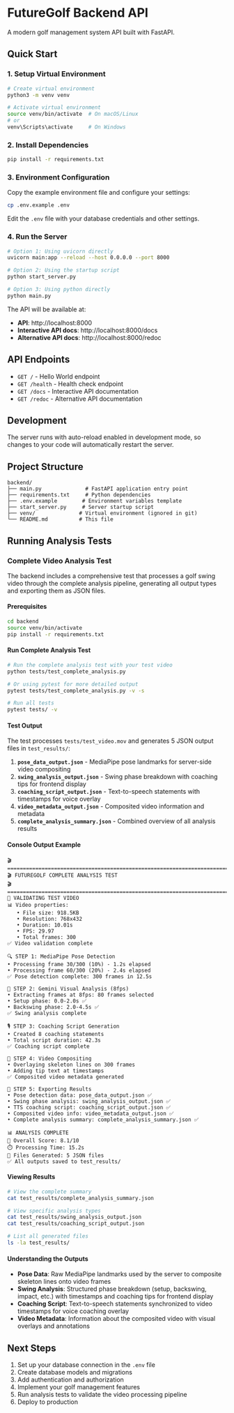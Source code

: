 # FutureGolf Backend API

A modern golf management system API built with FastAPI.

## Quick Start

### 1. Setup Virtual Environment

```bash
# Create virtual environment
python3 -m venv venv

# Activate virtual environment
source venv/bin/activate  # On macOS/Linux
# or
venv\Scripts\activate     # On Windows
```

### 2. Install Dependencies

```bash
pip install -r requirements.txt
```

### 3. Environment Configuration

Copy the example environment file and configure your settings:

```bash
cp .env.example .env
```

Edit the `.env` file with your database credentials and other settings.

### 4. Run the Server

```bash
# Option 1: Using uvicorn directly
uvicorn main:app --reload --host 0.0.0.0 --port 8000

# Option 2: Using the startup script
python start_server.py

# Option 3: Using python directly
python main.py
```

The API will be available at:
- **API**: http://localhost:8000
- **Interactive API docs**: http://localhost:8000/docs
- **Alternative API docs**: http://localhost:8000/redoc

## API Endpoints

- `GET /` - Hello World endpoint
- `GET /health` - Health check endpoint
- `GET /docs` - Interactive API documentation
- `GET /redoc` - Alternative API documentation

## Development

The server runs with auto-reload enabled in development mode, so changes to your code will automatically restart the server.

## Project Structure

```
backend/
├── main.py              # FastAPI application entry point
├── requirements.txt     # Python dependencies
├── .env.example        # Environment variables template
├── start_server.py     # Server startup script
├── venv/              # Virtual environment (ignored in git)
└── README.md          # This file
```

## Running Analysis Tests

### Complete Video Analysis Test

The backend includes a comprehensive test that processes a golf swing video through the complete analysis pipeline, generating all output types and exporting them as JSON files.

#### Prerequisites

```bash
cd backend
source venv/bin/activate
pip install -r requirements.txt
```

#### Run Complete Analysis Test

```bash
# Run the complete analysis test with your test video
python tests/test_complete_analysis.py

# Or using pytest for more detailed output
pytest tests/test_complete_analysis.py -v -s

# Run all tests
pytest tests/ -v
```

#### Test Output

The test processes `tests/test_video.mov` and generates 5 JSON output files in `test_results/`:

1. **`pose_data_output.json`** - MediaPipe pose landmarks for server-side video compositing
2. **`swing_analysis_output.json`** - Swing phase breakdown with coaching tips for frontend display
3. **`coaching_script_output.json`** - Text-to-speech statements with timestamps for voice overlay
4. **`video_metadata_output.json`** - Composited video information and metadata
5. **`complete_analysis_summary.json`** - Combined overview of all analysis results

#### Console Output Example

```
🎬 ================================================================================
🎬 FUTUREGOLF COMPLETE ANALYSIS TEST
🎬 ================================================================================
📁 VALIDATING TEST VIDEO
📊 Video properties:
   • File size: 918.5KB
   • Resolution: 768x432
   • Duration: 10.01s
   • FPS: 29.97
   • Total frames: 300
✅ Video validation complete

🔍 STEP 1: MediaPipe Pose Detection
• Processing frame 30/300 (10%) - 1.2s elapsed
• Processing frame 60/300 (20%) - 2.4s elapsed
✅ Pose detection complete: 300 frames in 12.5s

🤖 STEP 2: Gemini Visual Analysis (8fps)
• Extracting frames at 8fps: 80 frames selected
• Setup phase: 0.0-2.0s ✅
• Backswing phase: 2.0-4.5s ✅
✅ Swing analysis complete

🎙️ STEP 3: Coaching Script Generation
• Created 8 coaching statements
• Total script duration: 42.3s
✅ Coaching script complete

🎥 STEP 4: Video Compositing
• Overlaying skeleton lines on 300 frames
• Adding tip text at timestamps
✅ Composited video metadata generated

💾 STEP 5: Exporting Results
• Pose detection data: pose_data_output.json ✅
• Swing phase analysis: swing_analysis_output.json ✅
• TTS coaching script: coaching_script_output.json ✅
• Composited video info: video_metadata_output.json ✅
• Complete analysis summary: complete_analysis_summary.json ✅

📊 ANALYSIS COMPLETE
🎯 Overall Score: 8.1/10
⏱️ Processing Time: 15.2s
📁 Files Generated: 5 JSON files
✅ All outputs saved to test_results/
```

#### Viewing Results

```bash
# View the complete summary
cat test_results/complete_analysis_summary.json

# View specific analysis types
cat test_results/swing_analysis_output.json
cat test_results/coaching_script_output.json

# List all generated files
ls -la test_results/
```

#### Understanding the Outputs

- **Pose Data**: Raw MediaPipe landmarks used by the server to composite skeleton lines onto video frames
- **Swing Analysis**: Structured phase breakdown (setup, backswing, impact, etc.) with timestamps and coaching tips for frontend display
- **Coaching Script**: Text-to-speech statements synchronized to video timestamps for voice coaching overlay
- **Video Metadata**: Information about the composited video with visual overlays and annotations

## Next Steps

1. Set up your database connection in the `.env` file
2. Create database models and migrations  
3. Add authentication and authorization
4. Implement your golf management features
5. Run analysis tests to validate the video processing pipeline
6. Deploy to production